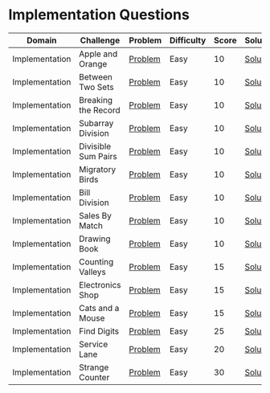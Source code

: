 # Implementation Questions

|Domain| Challenge|	Problem| Difficulty| Score| Solution
|--|--|--|--|--|--|
| Implementation | Apple and Orange |[Problem](https://www.hackerrank.com/challenges/apple-and-orange?isFullScreen=true)| Easy | 10 |[Solution](https://github.com/nksingh3/HackerRank/blob/main/Problem%20Solving/02%20-%20Implementation/01%20-%20Apple%20and%20Orange.txt)
| Implementation | Between Two Sets  |[Problem](https://www.hackerrank.com/challenges/between-two-sets?isFullScreen=true)| Easy | 10 |[Solution](https://github.com/nksingh3/HackerRank/blob/main/Problem%20Solving/02%20-%20Implementation/02%20-%20Between%20Two%20Sets.txt)
| Implementation | Breaking the Record |[Problem](https://www.hackerrank.com/challenges/breaking-best-and-worst-records?isFullScreen=true)| Easy | 10 |[Solution](https://github.com/nksingh3/HackerRank/blob/main/Problem%20Solving/02%20-%20Implementation/03%20-%20Breaking%20The%20Records.txt)
| Implementation | Subarray Division |[Problem](https://www.hackerrank.com/challenges/the-birthday-bar?isFullScreen=true)| Easy | 10 |[Solution](https://github.com/nksingh3/HackerRank/blob/main/Problem%20Solving/02%20-%20Implementation/04%20-%20Subarray%20Divisions.txt)
| Implementation | Divisible Sum Pairs |[Problem](https://www.hackerrank.com/challenges/divisible-sum-pairs?isFullScreen=true)| Easy | 10 |[Solution](https://github.com/nksingh3/HackerRank/blob/main/Problem%20Solving/02%20-%20Implementation/05%20-%20Divisible%20Sum%20Pairs.txt)
| Implementation | Migratory Birds |[Problem](https://www.hackerrank.com/challenges/migratory-birds?isFullScreen=true)| Easy | 10 |[Solution](https://github.com/nksingh3/HackerRank/blob/main/Problem%20Solving/02%20-%20Implementation/06%20-%20Migratory%20Birds.txt)
| Implementation | Bill Division |[Problem](https://www.hackerrank.com/challenges/bon-appetit?isFullScreen=true)| Easy | 10 |[Solution](https://github.com/nksingh3/HackerRank/blob/main/Problem%20Solving/02%20-%20Implementation/07%20-%20Bill%20Division.txt)
| Implementation | Sales By Match |[Problem](https://www.hackerrank.com/challenges/sock-merchant?isFullScreen=true)| Easy | 10 |[Solution](https://github.com/nksingh3/HackerRank/blob/main/Problem%20Solving/02%20-%20Implementation/08%20-%20Sales%20By%20Match.txt)
| Implementation | Drawing Book |[Problem](https://www.hackerrank.com/challenges/drawing-book?isFullScreen=true)| Easy | 10 |[Solution](https://github.com/nksingh3/HackerRank/blob/main/Problem%20Solving/02%20-%20Implementation/09%20-%20Drawing%20Book.txt)
| Implementation | Counting Valleys |[Problem](https://www.hackerrank.com/challenges/counting-valleys?isFullScreen=true)| Easy | 15 |[Solution](https://github.com/nksingh3/HackerRank/blob/main/Problem%20Solving/02%20-%20Implementation/10%20-%20Counting%20Valleys.txt)
| Implementation | Electronics Shop |[Problem](https://www.hackerrank.com/challenges/electronics-shop?isFullScreen=true)| Easy | 15 |[Solution](https://github.com/nksingh3/HackerRank/blob/main/Problem%20Solving/02%20-%20Implementation/11%20-%20Electronics%20Shop.txt)
| Implementation | Cats and a Mouse |[Problem](https://www.hackerrank.com/challenges/cats-and-a-mouse?isFullScreen=true)| Easy | 15 |[Solution](https://github.com/nksingh3/HackerRank/blob/main/Problem%20Solving/02%20-%20Implementation/12%20-%20Cats%20and%20a%20Shop.txt)
| Implementation | Find Digits |[Problem](https://www.hackerrank.com/challenges/find-digits?isFullScreen=true)| Easy | 25 |[Solution](https://github.com/nksingh3/HackerRank/blob/main/Problem%20Solving/02%20-%20Implementation/13%20-%20Find%20Digits.txt)
| Implementation | Service Lane |[Problem](https://www.hackerrank.com/challenges/service-lane?isFullScreen=true)| Easy | 20 |[Solution](https://github.com/nksingh3/HackerRank/blob/main/Problem%20Solving/02%20-%20Implementation/14%20-%20Service%20Lane.txt)
| Implementation | Strange Counter  |[Problem](https://www.hackerrank.com/challenges/strange-code?isFullScreen=true)| Easy | 30 |[Solution](https://github.com/nksingh3/HackerRank/blob/main/Problem%20Solving/02%20-%20Implementation/15%20-%20Strange%20Counter.txt)
